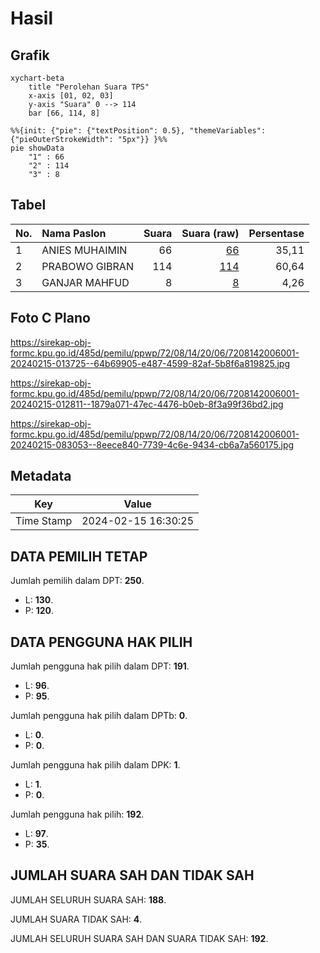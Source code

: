 # Hasil

## Grafik

```mermaid
xychart-beta
    title "Perolehan Suara TPS"
    x-axis [01, 02, 03]
    y-axis "Suara" 0 --> 114
    bar [66, 114, 8]
```

```mermaid
%%{init: {"pie": {"textPosition": 0.5}, "themeVariables": {"pieOuterStrokeWidth": "5px"}} }%%
pie showData
    "1" : 66
    "2" : 114
    "3" : 8
```

## Tabel

| No. | Nama Paslon    | Suara | Suara (raw) | Persentase |
|:--- |:-------------- | -----:| -----------:| ----------:|
| 1   | ANIES MUHAIMIN | 66    | [66][p-1]   | 35,11      |
| 2   | PRABOWO GIBRAN | 114   | [114][p-2]  | 60,64      |
| 3   | GANJAR MAHFUD  | 8     | [8][p-3]    | 4,26       |


[p-1]: https://github.com/gigit-pemilu/pemilu-2024-72-sulawesi-tengah/blob/main/pilpres/hitung-suara/sub/72-sulawesi-tengah/sub/08-parigi-moutong/sub/14-taopa/sub/2006-tompo/sub/001-tps/sub/paslon-1.txt
[p-2]: https://github.com/gigit-pemilu/pemilu-2024-72-sulawesi-tengah/blob/main/pilpres/hitung-suara/sub/72-sulawesi-tengah/sub/08-parigi-moutong/sub/14-taopa/sub/2006-tompo/sub/001-tps/sub/paslon-2.txt
[p-3]: https://github.com/gigit-pemilu/pemilu-2024-72-sulawesi-tengah/blob/main/pilpres/hitung-suara/sub/72-sulawesi-tengah/sub/08-parigi-moutong/sub/14-taopa/sub/2006-tompo/sub/001-tps/sub/paslon-3.txt

## Foto C Plano

https://sirekap-obj-formc.kpu.go.id/485d/pemilu/ppwp/72/08/14/20/06/7208142006001-20240215-013725--64b69905-e487-4599-82af-5b8f6a819825.jpg

https://sirekap-obj-formc.kpu.go.id/485d/pemilu/ppwp/72/08/14/20/06/7208142006001-20240215-012811--1879a071-47ec-4476-b0eb-8f3a99f36bd2.jpg

https://sirekap-obj-formc.kpu.go.id/485d/pemilu/ppwp/72/08/14/20/06/7208142006001-20240215-083053--8eece840-7739-4c6e-9434-cb6a7a560175.jpg


## Metadata

| Key        | Value               |
| ---------- | ------------------- |
| Time Stamp | 2024-02-15 16:30:25 |


## DATA PEMILIH TETAP

Jumlah pemilih dalam DPT: **250**.
 * L: **130**.
 * P: **120**.

## DATA PENGGUNA HAK PILIH

Jumlah pengguna hak pilih dalam DPT: **191**.
 * L: **96**.
 * P: **95**.

Jumlah pengguna hak pilih dalam DPTb: **0**.
 * L: **0**.
 * P: **0**.

Jumlah pengguna hak pilih dalam DPK: **1**.
 * L: **1**.
 * P: **0**.

Jumlah pengguna hak pilih: **192**.
 * L: **97**.
 * P: **35**.

## JUMLAH SUARA SAH DAN TIDAK SAH

JUMLAH SELURUH SUARA SAH: **188**.

JUMLAH SUARA TIDAK SAH: **4**.

JUMLAH SELURUH SUARA SAH DAN SUARA TIDAK SAH: **192**.


